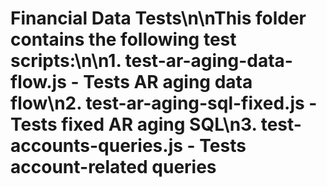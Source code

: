 # Financial Data Tests\n\nThis folder contains the following test scripts:\n\n1. test-ar-aging-data-flow.js - Tests AR aging data flow\n2. test-ar-aging-sql-fixed.js - Tests fixed AR aging SQL\n3. test-accounts-queries.js - Tests account-related queries
